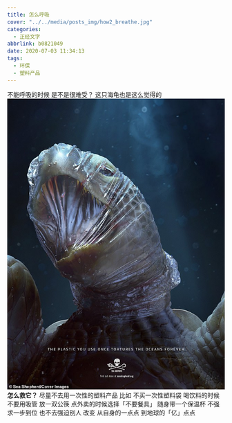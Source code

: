 ```yaml
---
title: 怎么呼吸
cover: "../../media/posts_img/how2_breathe.jpg"
categories:
  - 正经文字
abbrlink: b0821049
date: 2020-07-03 11:34:13
tags:
  - 环保
  - 塑料产品
---
```


不能呼吸的时候
是不是很难受？
这只海龟也是这么觉得的
![image](../../media/article_img/how2_breathe/海龟.jpg)
**怎么救它？**
尽量不去用一次性的塑料产品
比如 不买一次性塑料袋
喝饮料的时候不要用吸管
放一双公筷
点外卖的时候选择「不要餐具」
随身带一个保温杯
不强求一步到位
也不去强迫别人
改变
从自身的一点点
到地球的「亿」点点

